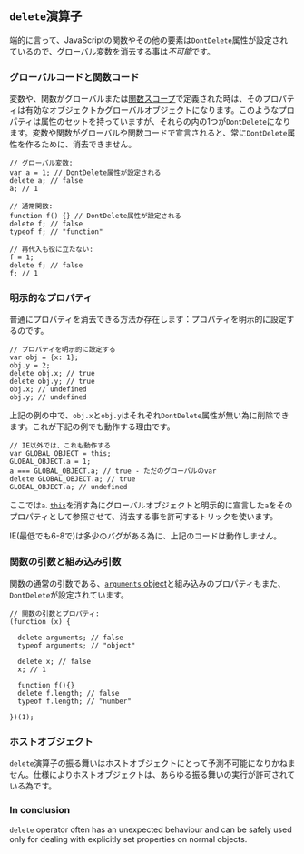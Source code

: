 ## `delete`演算子

端的に言って、JavaScriptの関数やその他の要素は`DontDelete`属性が設定されているので、グローバル変数を消去する事は*不可能*です。

### グローバルコードと関数コード

変数や、関数がグローバルまたは[関数スコープ](#function.scopes)で定義された時は、そのプロパティは有効なオブジェクトかグローバルオブジェクトになります。このようなプロパティは属性のセットを持っていますが、それらの内の1つが`DontDelete`になります。変数や関数がグローバルや関数コードで宣言されると、常に`DontDelete`属性を作るために、消去できません。

    // グローバル変数:
    var a = 1; // DontDelete属性が設定される
    delete a; // false
    a; // 1

    // 通常関数:
    function f() {} // DontDelete属性が設定される
    delete f; // false
    typeof f; // "function"

    // 再代入も役に立たない:
    f = 1;
    delete f; // false
    f; // 1

### 明示的なプロパティ

普通にプロパティを消去できる方法が存在します：プロパティを明示的に設定するのです。

    // プロパティを明示的に設定する
    var obj = {x: 1};
    obj.y = 2;
    delete obj.x; // true
    delete obj.y; // true
    obj.x; // undefined
    obj.y; // undefined

上記の例の中で、`obj.x`と`obj.y`はそれぞれ`DontDelete`属性が無い為に削除できます。これが下記の例でも動作する理由です。

    // IE以外では、これも動作する
    var GLOBAL_OBJECT = this;
    GLOBAL_OBJECT.a = 1;
    a === GLOBAL_OBJECT.a; // true - ただのグローバルのvar
    delete GLOBAL_OBJECT.a; // true
    GLOBAL_OBJECT.a; // undefined

ここでは`a`. [`this`](#function.this)を消す為にグローバルオブジェクトと明示的に宣言した`a`をそのプロパティとして参照させて、消去する事を許可するトリックを使います。

IE(最低でも6-8で)は多少のバグがある為に、上記のコードは動作しません。


### 関数の引数と組み込み引数

関数の通常の引数である、[`arguments` object](#function.arguments)と組み込みのプロパティもまた、`DontDelete`が設定されています。

    // 関数の引数とプロパティ:
    (function (x) {

      delete arguments; // false
      typeof arguments; // "object"

      delete x; // false
      x; // 1

      function f(){}
      delete f.length; // false
      typeof f.length; // "number"

    })(1);

### ホストオブジェクト

`delete`演算子の振る舞いはホストオブジェクトにとって予測不可能になりかねません。仕様によりホストオブジェクトは、あらゆる振る舞いの実行が許可されている為です。

### In conclusion

`delete` operator often has an unexpected behaviour and can be safely used 
only for dealing with explicitly set properties on normal objects.
